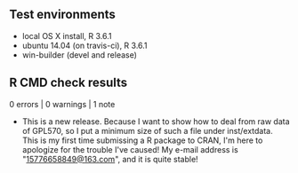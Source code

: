## Test environments
* local OS X install, R 3.6.1
* ubuntu 14.04 (on travis-ci), R 3.6.1
* win-builder (devel and release)

## R CMD check results

0 errors | 0 warnings | 1 note

* This is a new release.
Because I want to show how to deal from raw data of GPL570, so I put a minimum size of such a file under inst/extdata.
This is my first time submissing a R package to CRAN, I'm here to apologize for the trouble I've caused! 
My e-mail address is "15776658849@163.com", and it is quite stable!


